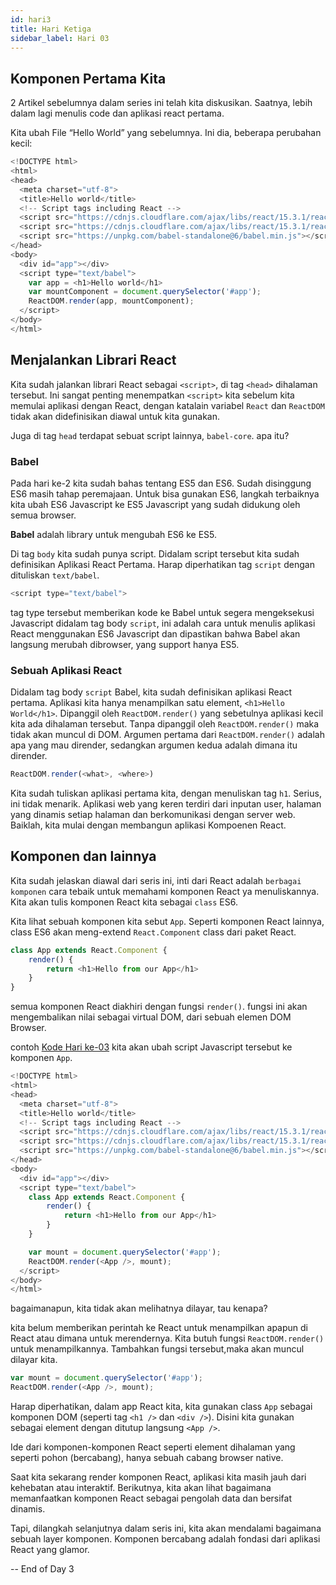 ```yaml
---
id: hari3
title: Hari Ketiga
sidebar_label: Hari 03
---
```


## Komponen Pertama Kita

2 Artikel sebelumnya dalam series ini telah kita diskusikan. Saatnya, lebih dalam lagi menulis code dan aplikasi react pertama.

Kita ubah File “Hello World” yang sebelumnya. Ini dia, beberapa perubahan kecil:

```javascript
<!DOCTYPE html>
<html>
<head>
  <meta charset="utf-8">
  <title>Hello world</title>
  <!-- Script tags including React -->
  <script src="https://cdnjs.cloudflare.com/ajax/libs/react/15.3.1/react.min.js"></script>
  <script src="https://cdnjs.cloudflare.com/ajax/libs/react/15.3.1/react-dom.min.js"></script>
  <script src="https://unpkg.com/babel-standalone@6/babel.min.js"></script>
</head>
<body>
  <div id="app"></div>
  <script type="text/babel">
    var app = <h1>Hello world</h1>
    var mountComponent = document.querySelector('#app');
    ReactDOM.render(app, mountComponent);
  </script>
</body>
</html>
```

## Menjalankan Librari React
Kita sudah jalankan librari React sebagai `<script>`, di tag `<head>` dihalaman tersebut. Ini sangat penting menempatkan `<script>` kita sebelum kita memulai aplikasi dengan React, dengan katalain variabel `React` dan `ReactDOM` tidak akan didefinisikan diawal untuk kita gunakan.

Juga di tag `head` terdapat sebuat script lainnya, `babel-core`. apa itu?

### Babel

Pada hari ke-2 kita  sudah bahas tentang ES5 dan ES6. Sudah disinggung ES6 masih tahap peremajaan. Untuk bisa gunakan ES6, langkah terbaiknya kita ubah ES6 Javascript ke ES5 Javascript yang sudah didukung oleh semua browser.

**Babel** adalah library untuk mengubah ES6 ke ES5.

Di tag `body` kita sudah punya script. Didalam script tersebut kita sudah definisikan Aplikasi React Pertama. Harap diperhatikan tag `script` dengan dituliskan `text/babel`.

```javascript
<script type="text/babel">
```

tag type tersebut memberikan kode ke Babel untuk segera mengeksekusi Javascript didalam tag body `script`, ini adalah cara untuk menulis aplikasi React menggunakan ES6 Javascript dan dipastikan bahwa Babel akan langsung merubah dibrowser, yang support hanya ES5.

### Sebuah Aplikasi React

Didalam tag body `script` Babel, kita sudah definisikan aplikasi React pertama. Aplikasi kita hanya menampilkan satu element, `<h1>Hello World</h1>`. Dipanggil oleh `ReactDOM.render()` yang sebetulnya aplikasi kecil kita ada dihalaman tersebut. Tanpa dipanggil oleh `ReactDOM.render()` maka tidak akan muncul di DOM. Argumen pertama dari `ReactDOM.render()` adalah apa yang mau dirender, sedangkan argumen kedua adalah dimana itu dirender.

```javascript
ReactDOM.render(<what>, <where>)
```

Kita sudah tuliskan aplikasi pertama kita, dengan menuliskan tag `h1`. Serius, ini tidak menarik. Aplikasi web yang keren terdiri dari inputan user, halaman yang dinamis setiap halaman dan berkomunikasi dengan server web. Baiklah, kita mulai dengan membangun aplikasi Kompoenen React.

## Komponen dan lainnya

Kita sudah jelaskan diawal dari seris ini, inti dari React adalah `berbagai komponen` cara tebaik untuk memahami komponen React ya menuliskannya. Kita akan tulis komponen React kita sebagai `class` ES6.

Kita lihat sebuah komponen kita sebut `App`. Seperti komponen React lainnya, class ES6 akan meng-extend `React.Component` class dari paket React.

```javascript
class App extends React.Component {
    render() {
        return <h1>Hello from our App</h1>
    }
}
```

semua komponen React diakhiri dengan fungsi `render()`. fungsi ini akan mengembalikan nilai sebagai virtual DOM, dari sebuah elemen DOM Browser.

contoh [Kode Hari ke-03](hari3code) kita akan ubah script Javascript tersebut ke komponen `App`.

```javascript
<!DOCTYPE html>
<html>
<head>
  <meta charset="utf-8">
  <title>Hello world</title>
  <!-- Script tags including React -->
  <script src="https://cdnjs.cloudflare.com/ajax/libs/react/15.3.1/react.min.js"></script>
  <script src="https://cdnjs.cloudflare.com/ajax/libs/react/15.3.1/react-dom.min.js"></script>
  <script src="https://unpkg.com/babel-standalone@6/babel.min.js"></script>
</head>
<body>
  <div id="app"></div>
  <script type="text/babel">
    class App extends React.Component {
        render() {
            return <h1>Hello from our App</h1>
        }
    }

    var mount = document.querySelector('#app');
    ReactDOM.render(<App />, mount);
  </script>
</body>
</html>
```
bagaimanapun, kita tidak akan melihatnya dilayar, tau kenapa?

kita belum memberikan perintah ke React untuk menampilkan apapun di React atau dimana untuk merendernya. Kita butuh fungsi `ReactDOM.render()` untuk menampilkannya. Tambahkan fungsi tersebut,maka akan muncul dilayar kita.

```javascript
var mount = document.querySelector('#app');
ReactDOM.render(<App />, mount);
```

Harap diperhatikan, dalam app React kita, kita gunakan class `App` sebagai komponen DOM (seperti tag `<h1 />` dan `<div />`). Disini kita gunakan sebagai element dengan ditutup langsung `<App />`.

Ide dari komponen-komponen React seperti element dihalaman yang seperti pohon (bercabang), hanya sebuah cabang browser native.

Saat kita sekarang render komponen React, aplikasi kita masih jauh dari kehebatan atau interaktif. Berikutnya, kita akan lihat bagaimana memanfaatkan komponen React sebagai pengolah data dan bersifat dinamis.

Tapi, dilangkah selanjutnya dalam seris ini, kita akan mendalami bagaimana sebuah layer komponen. Komponen bercabang adalah fondasi dari aplikasi React yang glamor.

-- End of Day 3